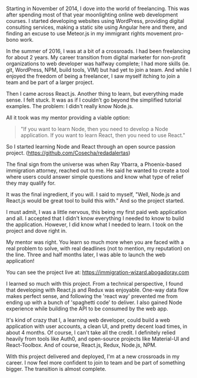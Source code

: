 Starting in November of 2014, I dove into the world of freelancing. This was after spending most of that year moonlighting online web development courses. I started developing websites using WordPress, providing digital consulting services, making a static site using Angular here and there, and finding an excuse to use Meteor.js in my immigrant rights movement pro-bono work.

In the summer of 2016, I was at a bit of a crossroads. I had been freelancing for about 2 years. My career transition from digital marketer for non-profit organizations to web developer was halfway complete; I had more skills (ie. git, WordPress, NPM, build tools, VIM) but had yet to join a team. And while I enjoyed the freedom of being a freelancer, I saw myself itching to join a team and be part of a larger project.

Then I came across React.js. Another thing to learn, but everything made sense. I felt stuck. It was as if I couldn't go beyond the simplified tutorial examples. The problem: I didn't really know Node.js.

All it took was my mentor providing a viable option:

> "If you want to learn Node, then you need to develop a Node application. If you want to learn React, then you need to use React."

So I started learning Node and React through an open source passion project. (https://github.com/Cosecha/redadalertas)

The final sign from the universe was when Ray Ybarra, a Phoenix-based immigration attorney, reached out to me. He said he wanted to create a tool where users could answer simple questions and know what type of relief they may qualify for.

It was the final ingredient, if you will. I said to myself, "Well, Node.js and React.js would be great tool to build this with." And so the project started.

I must admit, I was a little nervous, this being my first paid web application and all. I accepted that I didn't know everything I needed to know to build the application. However, I did know what I needed to learn. I took on the project and dove right in.

My mentor was right. You learn so much more when you are faced with a real problem to solve, with real deadlines (not to mention, my reputation) on the line. Three and half months later, I was able to launch the web application!

You can see the project live at: https://immigration-wizard.abogadoray.com

I learned so much with this project. From a technical perspective, I found that developing with React.js and Redux was enjoyable. One-way data flow makes perfect sense, and following the 'react way' prevented me from ending up with a bunch of 'spaghetti code' to deliver. I also gained Node experience while building the API to be consumed by the web app.

It's kind of crazy that I, a learning web developer, could build a web application with user accounts, a clean UI, and pretty decent load times, in about 4 months. Of course, I can't take all the credit. I definitely relied heavily from tools like Auth0, and open-source projects like Material-UI and React-Toolbox. And of course, React.js, Redux, Node.js, NPM.

With this project delivered and deployed, I'm at a new crossroads in my career. I now feel more confident to join to team and be part of something bigger. The transition is almost complete.
